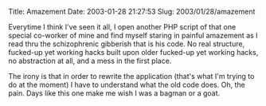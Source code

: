 Title: Amazement
Date: 2003-01-28 21:27:53
Slug: 2003/01/28/amazement


Everytime I think I've seen it all, I open another PHP script of that one
special co-worker of mine and find myself staring in painful amazement as I
read thru the schizophrenic gibberish that is his code. No real structure,
fucked-up yet working hacks built upon older fucked-up yet working hacks, no
abstraction at all, and a mess in the first place.

The irony is that in order to rewrite the application (that's what I'm trying
to do at the moment) I have to understand what the old code does. Oh, the
pain. Days like this one make me wish I was a bagman or a goat.
